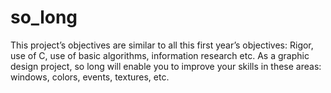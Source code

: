 # so_long
This project’s objectives are similar to all this first year’s objectives: Rigor, use of C, use of basic algorithms, information research etc. As a graphic design project, so long will enable you to improve your skills in these areas: windows, colors, events, textures, etc.

